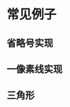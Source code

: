 # 常见例子

## 省略号实现

## 一像素线实现

## 三角形

<vuep template="#triangle"></vuep>

<script v-pre type="text/x-template" id="triangle">
<style>
.box {
  width: 0;
  height: 0;
  border-top: 40px solid transparent;
  border-left: 40px solid transparent;
  border-right: 40px solid transparent;
  border-bottom: 40px solid #ff0000;
}
</style>
<template>
  <div class="box"></div>
</template>
<script>
  export default {}
</script>
</script>
